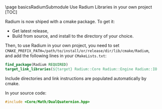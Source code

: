 \page basicsRadiumSubmodule Use Radium Libraries in your own project
[TOC]

Radium is now shiped with a cmake package. To get it:
 - Get latest release,
 - Build from source, and install to the directory of your choice.

Then, to use Radium in your own project, you need to set `CMAKE_PREFIX_PATH=/path/to/install/or/release/dir/lib/cmake/Radium`,
and add the following lines in your `CMakeLists.txt`:
~~~cmake
find_package(Radium REQUIRED)
target_link_libraries(${target} Radium::Core Radium::Engine Radium::IO Radium::Gui)
~~~
Include directories and link instructions are populated automatically by cmake.

In your source code:
~~~cpp
#include <Core/Math/DualQuaternion.hpp>
~~~
